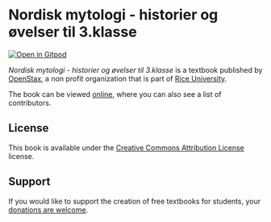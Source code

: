 # Nordisk mytologi - historier og øvelser til 3.klasse

[![Open in Gitpod](https://gitpod.io/button/open-in-gitpod.svg)](https://gitpod.io/from-referrer/)

_Nordisk mytologi - historier og øvelser til 3.klasse_ is a textbook published by [OpenStax](https://openstax.org/), a non profit organization that is part of [Rice University](https://www.rice.edu/).

The book can be viewed [online](https://github.com/cnx-user-books/cnxbook-nordisk-mytologi-historier-og-ovelser-til-3-klasse/releases/latest), where you can also see a list of contributors.

## License
This book is available under the [Creative Commons Attribution License](./LICENSE) license.

## Support
If you would like to support the creation of free textbooks for students, your [donations are welcome](https://riceconnect.rice.edu/donation/support-openstax-banner).
